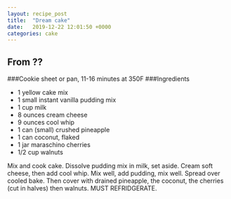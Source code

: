 ```yaml
---
layout: recipe_post
title:  "Dream cake"
date:   2019-12-22 12:01:50 +0000
categories: cake
---
```


## From ??
###Cookie sheet or pan, 11-16 minutes at 350F
###Ingredients
* 1 yellow cake mix
* 1 small instant vanilla pudding mix
* 1 cup milk
* 8 ounces cream cheese
* 9 ounces cool whip
* 1 can (small) crushed pineapple
* 1 can coconut, flaked
* 1 jar maraschino cherries
* 1/2 cup walnuts


Mix and cook cake. Dissolve pudding mix in milk, set aside. Cream soft cheese, then add cool whip. Mix well, add pudding, mix well. Spread over cooled bake. Then cover with drained pineapple, the coconut, the cherries (cut in halves) then walnuts. MUST REFRIDGERATE.
